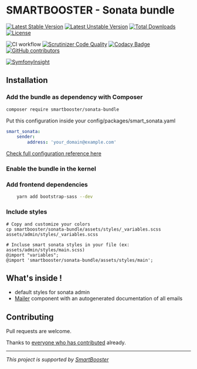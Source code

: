 # SMARTBOOSTER - Sonata bundle

[![Latest Stable Version](https://poser.pugx.org/smartbooster/sonata-bundle/v/stable)](https://packagist.org/packages/smartbooster/sonata-bundle)
[![Latest Unstable Version](https://poser.pugx.org/smartbooster/sonata-bundle/v/unstable)](https://packagist.org/packages/smartbooster/sonata-bundle)
[![Total Downloads](https://poser.pugx.org/smartbooster/sonata-bundle/downloads)](https://packagist.org/packages/smartbooster/sonata-bundle)
[![License](https://poser.pugx.org/smartbooster/sonata-bundle/license)](https://packagist.org/packages/smartbooster/sonata-bundle)

![CI workflow](https://github.com/smartbooster/sonata-bundle/actions/workflows/ci.yml/badge.svg)
[![Scrutinizer Code Quality](https://scrutinizer-ci.com/g/smartbooster/sonata-bundle/badges/quality-score.png?b=master)](https://scrutinizer-ci.com/g/smartbooster/sonata-bundle/?branch=master)
[![Codacy Badge](https://app.codacy.com/project/badge/Grade/4bfdbbf3b3d14e50b545d5e9d466ade6)](https://www.codacy.com/gh/smartbooster/sonata-bundle/dashboard?utm_source=github.com&amp;utm_medium=referral&amp;utm_content=smartbooster/sonata-bundle&amp;utm_campaign=Badge_Grade)
[![GitHub contributors](https://img.shields.io/github/contributors/smartbooster/sonata-bundle.svg)](https://github.com/smartbooster/sonata-bundle/graphs/contributors)

[![SymfonyInsight](https://insight.symfony.com/projects/2ae233dc-0bfc-4a3a-a4ab-6b87acdd98ea/small.svg)](https://insight.symfony.com/projects/2ae233dc-0bfc-4a3a-a4ab-6b87acdd98ea)

## Installation

### Add the bundle as dependency with Composer

``` bash
composer require smartbooster/sonata-bundle
```

Put this configuration inside your config/packages/smart_sonata.yaml

``` yaml
smart_sonata:
    sender:
        address: 'your_domain@example.com'
```

[Check full configuration reference here](docs/configuration.md)

### Enable the bundle in the kernel

### Add frontend dependencies

``` bash
    yarn add bootstrap-sass --dev
```

### Include styles

    # Copy and customize your colors
    cp smartbooster/sonata-bundle/assets/styles/_variables.scss assets/admin/styles/_variables.scss

    # Incluse smart sonata styles in your file (ex: assets/admin/styles/main.scss)
    @import "variables";
    @import 'smartbooster/sonata-bundle/assets/styles/main';

## What's inside !

- default styles for sonata admin
- [Mailer](docs/mailer.md) component with an autogenerated documentation of all emails

## Contributing

Pull requests are welcome. 

Thanks to [everyone who has contributed](https://github.com/smartbooster/sonata-bundle/contributors) already.

---

*This project is supported by [SmartBooster](https://www.smartbooster.io)*
